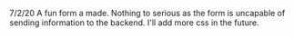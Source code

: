 7/2/20
A fun form a made. Nothing to serious as the form is uncapable of sending information to the backend. I'll add more css in the future.

